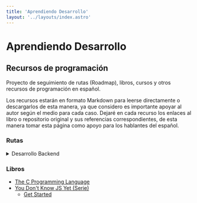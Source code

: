 ```yaml
---
title: 'Aprendiendo Desarrollo'
layout: '../layouts/index.astro'
---
```

# Aprendiendo Desarrollo

## Recursos de programación

Proyecto de seguimiento de rutas (Roadmap), libros, cursos y otros recursos de programación en español.

Los recursos estarán en formato Markdown para leerse directamente o descargarlos de esta manera, ya que considero es importante apoyar al autor según el medio para cada caso. Dejaré en cada recurso los enlaces al libro o repositorio original y sus referencias correspondientes, de esta manera tomar esta página como apoyo para los hablantes del español.

### Rutas

<details>
<summary>Desarrollo Backend</summary>

* [Internet](blog/Internet/internet)
* [Aprende un lenguaje](blog/Aprende_un_lenguaje/aprende-un-lenguaje)
* [Sistema de control de versiones](/blog/Control_Versiones/control-versiones)
* [Servicios de alojamiento de repos](/blog/Servicio_Alojamiento_Repo/servicio-alojamiento-repo)
* [Bases de datos relacionales](/blog/Bases_Datos_Relacionales/bd-relacionales)
* [APIs](/blog/APIs/apis)
* [Cache](/blog/Cache/cache)
* [Conocimientos de seguridad web](/blog/Seguridad_Web/seguridad-web)


</details>

### Libros
- [The C Programming Language](blog/The_C_Programming_Language/libros/the-c-programming-language/inicio)
- [You Don't Know JS Yet (Serie)](blog/You_Dont_Know_JS_Yet/libros/you-dont-know-js-yet/readme)
    * [Get Started](blog/You_Dont_Know_JS_Yet/libros/you-dont-know-js-yet/get-started/readme)